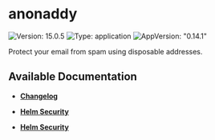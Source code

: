 # anonaddy

![Version: 15.0.5](https://img.shields.io/badge/Version-15.0.5-informational?style=flat-square) ![Type: application](https://img.shields.io/badge/Type-application-informational?style=flat-square) ![AppVersion: "0.14.1"](https://img.shields.io/badge/AppVersion-"0.14.1"-informational?style=flat-square)

Protect your email from spam using disposable addresses.

## Available Documentation

- [**Changelog**](CHANGELOG)

- [**Helm Security**](container-security)

- [**Helm Security**](helm-security)

